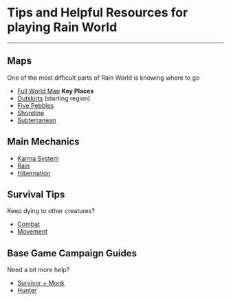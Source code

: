 # Tips and Helpful Resources for playing Rain World
---
## Maps
One of the most difficult parts of Rain World is knowing where to go
- [Full World Map](https://steamcommunity.com/sharedfiles/filedetails/?id=1405770991)
**Key Places**
- [Outskirts](https://henpemaz.github.io/Rain-World-Interactive-Map/map.html?region=SU) (starting region)
- [Five Pebbles](https://henpemaz.github.io/Rain-World-Interactive-Map/map.html?region=SS)
- [Shoreline](https://henpemaz.github.io/Rain-World-Interactive-Map/map.html?region=SL)
- [Subterranean](https://henpemaz.github.io/Rain-World-Interactive-Map/map.html?region=SB)

## Main Mechanics
- [Karma System](https://rainworld.miraheze.org/wiki/Karma)
- [Rain](https://rainworld.miraheze.org/wiki/Rain)
- [Hibernation](https://rainworld.miraheze.org/wiki/Hibernation)

## Survival Tips
Keep dying to other creatures?
- [Combat](https://rainworld.miraheze.org/wiki/Controls/Combat)
- [Movement](https://steamcommunity.com/sharedfiles/filedetails/?id=2113850859)

## Base Game Campaign Guides
Need a bit more help?
- [Survivor + Monk](https://www.reddit.com/r/rainworld/comments/1bnov2u/guide_lost_in_your_first_playthrough/)
- [Hunter](https://steamcommunity.com/sharedfiles/filedetails/?id=3113837319)
